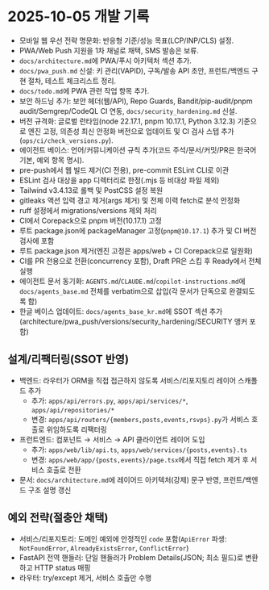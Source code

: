 # 2025-10-05 개발 기록

- 모바일 웹 우선 전략 명문화: 반응형 기준/성능 목표(LCP/INP/CLS) 설정.
- PWA/Web Push 지원을 1차 채널로 채택, SMS 발송은 보류.
- `docs/architecture.md`에 PWA/푸시 아키텍처 섹션 추가.
- `docs/pwa_push.md` 신설: 키 관리(VAPID), 구독/발송 API 초안, 프런트/백엔드 구현 절차, 테스트 체크리스트 정리.
- `docs/todo.md`에 PWA 관련 작업 항목 추가.
- 보안 하드닝 추가: 보안 헤더(웹/API), Repo Guards, Bandit/pip-audit/pnpm audit/Semgrep/CodeQL CI 연동, `docs/security_hardening.md` 신설.
- 버전 규격화: 글로벌 런타임(node 22.17.1, pnpm 10.17.1, Python 3.12.3) 기준으로 엔진 고정, 의존성 최신 안정화 버전으로 업데이트 및 CI 검사 스텝 추가(`ops/ci/check_versions.py`).
- 에이전트 베이스: 언어/커뮤니케이션 규칙 추가(코드 주석/문서/커밋/PR은 한국어 기본, 예외 항목 명시).
- pre-push에서 웹 빌드 제거(CI 전용), pre-commit ESLint CLI로 이관
- ESLint 검사 대상을 app 디렉터리로 한정(.mjs 등 비대상 파일 제외)
- Tailwind v3.4.13로 롤백 및 PostCSS 설정 복원
- gitleaks 액션 입력 경고 제거(args 제거) 및 전체 이력 fetch로 분석 안정화
- ruff 설정에서 migrations/versions 제외 처리
- CI에서 Corepack으로 pnpm 버전(10.17.1) 고정
- 루트 package.json에 packageManager 고정(`pnpm@10.17.1`) 추가 및 CI 버전 검사에 포함
- 루트 package.json 제거(엔진 고정은 apps/web + CI Corepack으로 일원화)
- CI를 PR 전용으로 전환(concurrency 포함), Draft PR은 스킵 후 Ready에서 전체 실행
- 에이전트 문서 동기화: `AGENTS.md`/`CLAUDE.md`/`copilot-instructions.md`에 `docs/agents_base.md` 전체를 verbatim으로 삽입(각 문서가 단독으로 완결되도록 함)
 - 한글 베이스 업데이트: `docs/agents_base_kr.md`에 SSOT 섹션 추가(architecture/pwa_push/versions/security_hardening/SECURITY 앵커 포함)
 
## 설계/리팩터링(SSOT 반영)
- 백엔드: 라우터가 ORM을 직접 접근하지 않도록 서비스/리포지토리 레이어 스캐폴드 추가
  - 추가: `apps/api/errors.py`, `apps/api/services/*`, `apps/api/repositories/*`
  - 변경: `apps/api/routers/{members,posts,events,rsvps}.py`가 서비스 호출로 위임하도록 리팩터링
- 프런트엔드: 컴포넌트 → 서비스 → API 클라이언트 레이어 도입
  - 추가: `apps/web/lib/api.ts`, `apps/web/services/{posts,events}.ts`
  - 변경: `apps/web/app/{posts,events}/page.tsx`에서 직접 fetch 제거 후 서비스 호출로 전환
- 문서: `docs/architecture.md`에 레이어드 아키텍처(강제) 문구 반영, 프런트/백엔드 구조 설명 갱신

## 예외 전략(절충안 채택)
- 서비스/리포지토리: 도메인 예외에 안정적인 `code` 포함(`ApiError` 파생: `NotFoundError`, `AlreadyExistsError`, `ConflictError`)
- FastAPI 전역 핸들러: 단일 핸들러가 Problem Details(JSON; 최소 필드)로 변환하고 HTTP status 매핑
- 라우터: try/except 제거, 서비스 호출만 수행

